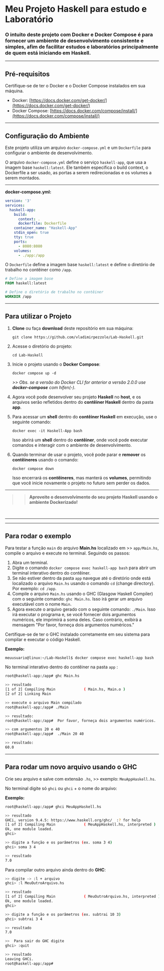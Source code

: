 # Meu Projeto **Haskell** para estudo e Laboratório

### O intuito deste projeto com **Docker** e **Docker Compose** é para fornecer um ambiente de desenvolvimento consistente e simples, afim de  facilitar estudos e laboratórios principalmente de quem está iniciando em **Haskell**.

<hr>

## Pré-requisitos

Certifique-se de ter o Docker e o Docker Compose instalados em sua máquina.

- Docker: [https://docs.docker.com/get-docker/](https://docs.docker.com/get-docker/)
- Docker Compose: [https://docs.docker.com/compose/install/](https://docs.docker.com/compose/install/)

<hr>

## Configuração do Ambiente

Este projeto utiliza um arquivo `docker-compose.yml` e um `Dockerfile` para configurar o ambiente de desenvolvimento.

O arquivo `docker-compose.yml` define o serviço `haskell-app`, que usa a imagem base `haskell:latest`. Ele também especifica o build context, o Dockerfile a ser usado, as portas a serem redirecionadas e os volumes a serem montados.

<hr>

**docker-compose.yml:**
```yaml
version: '3'
services:
  haskell-app:
    build:
      context: .
      dockerfile: Dockerfile
    container_name: "Haskell-App"
    stdin_open: true
    tty: true
    ports:
      - 8080:8080
    volumes:
      - ./app:/app
```

O `Dockerfile` define a imagem base `haskell:latest` e define o diretório de trabalho no contêiner como `/app`.

```dockerfile
# Define a imagem base
FROM haskell:latest

# Define o diretório de trabalho no contêiner
WORKDIR /app
```
<hr>

## Para utilizar o Projeto

1. **Clone** ou faça **download** deste repositório em sua máquina:

   ```shell
   git clone https://github.com/vladimirpezzole/Lab-Haskell.git
   ```

2. Acesse o diretório do projeto:

   ```shell
   cd Lab-Haskell
   ```

3. Inicie o projeto usando o **Docker Compose**:

   ```shell
   docker compose up -d
   ```
   *>> Obs. se a versão do Docker CLI for anterior a versão 2.0.0 use **docker-compose** com hífen(-).*

4. Agora você pode desenvolver seu projeto **Haskell** no **host**, e os arquivos serão refletidos dentro do **contêiner Haskell** dentro da pasta **app**.

5. Para acessar um **shell** dentro do **contêiner Haskell** em execução, use o seguinte comando:

   ```shell
   docker exec -it Haskell-App bash
   ```

   Isso abrirá um **shell** dentro do **contêiner**, onde você pode executar comandos e interagir com o ambiente de desenvolvimento.

6. Quando terminar de usar o projeto, você pode parar e **remover** os **contêineres** usando o comando:

   ```shell
   docker compose down
   ```

   Isso encerrará os **contêineres**, mas manterá os **volumes**, permitindo que você inicie novamente o projeto no futuro sem perder os dados.

<hr>

>> **Aproveite o desenvolvimento do seu projeto Haskell usando o ambiente Dockerizado!**

<br>

******

<hr>

## Para rodar o exemplo

Para testar a função `main` do arquivo **Main.hs** localizado em >> `app/Main.hs`, compile o arquivo e execute no terminal. Seguindo os passos:

1. Abra um terminal.
2. Digite o comando `docker compose exec haskell-app bash` para abrir um terminal interativo dentro do contêiner. 
3. Se não estiver dentro da pasta `app` navegue até o diretório onde está localizado o arquivo `Main.hs` usando o comando `cd` (change directory). Por exemplo: `cd /app`.
4. Compile o arquivo `Main.hs` usando o GHC (Glasgow Haskell Compiler) com o seguinte comando: `ghc Main.hs`.
   Isso irá gerar um arquivo executável com o nome `Main`.
5. Agora execute o arquivo gerado com o seguinte comando: `./Main`.
   Isso irá executar o programa e, se você fornecer dois argumentos numéricos, ele imprimirá a soma deles. Caso contrário, exibirá a mensagem "Por favor, forneça dois argumentos numéricos."

Certifique-se de ter o GHC instalado corretamente em seu sistema para compilar e executar o código Haskell.

**Exemplo:**
```bash
meuusuario@linux:~/Lab-Haskell$ docker compose exec haskell-app bash
```
No terminal interativo dentro do contêiner na pasta `app` :

```bash
root@haskell-app:/app# ghc Main.hs

>> resultado
[1 of 2] Compiling Main             ( Main.hs, Main.o )
[2 of 2] Linking Main

>> execute o arquivo Main compilado
root@haskell-app:/app# ./Main

>> resultado:
root@haskell-app:/app#  Por favor, forneça dois argumentos numéricos.

>> com argumentos 20 e 40
root@haskell-app:/app#  ./Main 20 40

>> resultado:
60.0

```

<hr>

## Para rodar um novo arquivo usando o GHC

Crie seu arquivo e salve com extensão `.hs`, >> exemplo: `MeuAppHaskell.hs`.

No terminal digite só `ghci` ou `ghci` + o nome do arquivo:

**Exemplo:**

```bash
root@haskell-app:/app# ghci MeuAppHaskell.hs

>> resultado
GHCi, version 9.4.5: https://www.haskell.org/ghc/  :? for help
[1 of 2] Compiling Main             ( MeuAppHaskell.hs, interpreted )
Ok, one module loaded.
ghci>

>> digite a função e os parâmetros (ex. soma 3 4)
ghci> soma 3 4

>> resultado
7.0
```

Para compilar outro arquivo ainda dentro do **GHC**:

```bash
>> digite -> :l + arquivo
ghci> :l MeuOutroArquivo.hs

>> resultado
[1 of 2] Compiling Main             ( MeuOutroArquivo.hs, interpreted )
Ok, one module loaded.
ghci> 

>> digite a função e os parâmetros (ex. subtrai 10 3)
ghci> subtrai 3 4

>> resultado
7.0

>>  Para sair do GHC digite
ghci> :quit

>> resultado
Leaving GHCi.
root@haskell-app:/app#
```

